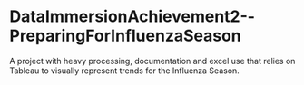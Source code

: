 # DataImmersionAchievement2--PreparingForInfluenzaSeason
A project with heavy processing, documentation and excel use that relies on Tableau to visually represent trends for the Influenza Season.

